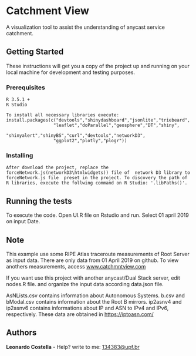 # Catchment View
 A visualization tool to assist the understanding of anycast service catchment.


## Getting Started

These instructions will get you a copy of the project up and running on your local machine for development and testing purposes.

### Prerequisites

```
R 3.5.1 + 
R Studio 

To install all necessary libraries execute:
install.packages(c("devtools","shinydashboard","jsonlite","triebeard",
                  "leaflet","doParallel","geosphere","DT","shiny",
                  "shinyalert","shinyBS","curl","devtools","networkD3",
                  "ggplot2","plotly","plogr"))
```

### Installing

```
After download the project, replace the forceNetwork.js(networkD3\htmlwidgets)) file of  network D3 library to forceNetwork.js file  preset in the project. To discovery the path of R libraries, execute the follwing command on R Studio: '.libPaths()'.

```

## Running the tests
To execute the code. Open UI.R file on Rstudio and run. Select 01 april 2019 on input Date.


## Note

This example use some RIPE Atlas traceroute measurements of Root Server as input data. There are only data from 01  April 2019 on github. To view anothers measurements, access www.catchmntview.com

If you want use this project with another anycast/Dual Stack server, edit nodes.R file. and organize the input data according data.json file.


AsNLists.csv contains information about Autonomous Systems.
b.csv and bModal.csv contains information about the Root B mirrors.
ip2asnv4 and ip2asnv6 contains informations about IP and ASN to IPv4 and IPv6, respectively. These data are obtained in https://iptoasn.com/


## Authors
 **Leonardo Costella** - Help? write to me: 134383@upf.br
